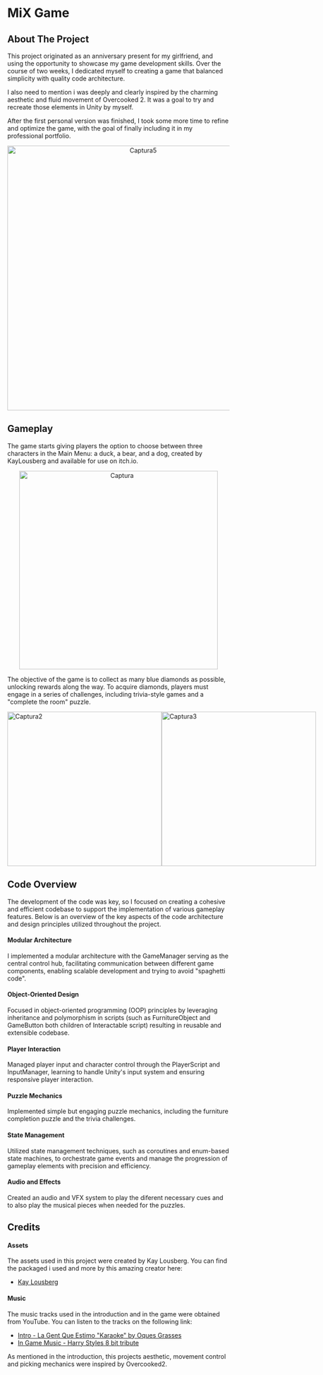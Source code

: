 # MiX Game

## About The Project

This project originated as an anniversary present for my girlfriend, and using the opportunity to showcase my game development skills. Over the course of two weeks, I dedicated myself to creating a game that balanced simplicity with quality code architecture.

I also need to mention i was deeply and clearly inspired by the charming aesthetic and fluid movement of Overcooked 2. It was a goal to try and recreate those elements in Unity by myself.

After the first personal version was finished, I took some more time to refine and optimize the game, with the goal of finally including it in my professional portfolio.

<div style="text-align: center;">
    <img src="https://github.com/XavierMerino01/MiX-TriviaGame/assets/71768212/d1fb81ff-da98-4486-8538-f9ba69012740" alt="Captura5" width="600">
</div>

## Gameplay
The game starts giving players the option to choose between three characters in the Main Menu: a duck, a bear, and a dog, created by KayLousberg and available for use on itch.io. 

<div style="text-align: center;">
    <img src="https://github.com/XavierMerino01/MiX-TriviaGame/assets/71768212/7ddc8a3a-677a-4218-9f69-52d313265490" alt="Captura" width="450">
</div>

The objective of the game is to collect as many blue diamonds as possible, unlocking rewards along the way. To acquire diamonds, players must engage in a series of challenges, including trivia-style games and a "complete the room" puzzle. 

<div style="display: flex;">
    <img src="https://github.com/XavierMerino01/MiX-TriviaGame/assets/71768212/58995963-79c6-4511-931a-a489c2dc2d87" alt="Captura2" width="350">
    <img src="https://github.com/XavierMerino01/MiX-TriviaGame/assets/71768212/c960ab3d-314f-4f3f-a151-35851103fd7f" alt="Captura3" width="350">
</div>


## Code Overview 
The development of the code was key, so I focused on creating a cohesive and efficient codebase to support the implementation of various gameplay features. Below is an overview of the key aspects of the code architecture and design principles utilized throughout the project.

#### Modular Architecture
I implemented a modular architecture with the GameManager serving as the central control hub, facilitating communication between different game components, enabling scalable development and trying to avoid "spaghetti code".

#### Object-Oriented Design
Focused in object-oriented programming (OOP) principles by leveraging inheritance and polymorphism in scripts (such as FurnitureObject and GameButton both children of Interactable script) resulting in reusable and extensible codebase.

#### Player Interaction
Managed player input and character control through the PlayerScript and InputManager, learning to handle Unity's input system and ensuring responsive player interaction.

#### Puzzle Mechanics
Implemented simple but engaging puzzle mechanics, including the furniture completion puzzle and the trivia challenges.

#### State Management
Utilized state management techniques, such as coroutines and enum-based state machines, to orchestrate game events and manage the progression of gameplay elements with precision and efficiency.

#### Audio and Effects
Created an audio and VFX system to play the diferent necessary cues and to also play the musical pieces when needed for the puzzles. 

## Credits

#### Assets
The assets used in this project were created by Kay Lousberg. You can find the packaged i used and more by this amazing creator here:
- [Kay Lousberg](https://www.kaylousberg.com/game-assets)

#### Music
The music tracks used in the introduction and in the game were obtained from YouTube. You can listen to the tracks on the following link:
- [Intro - La Gent Que Estimo "Karaoke" by Oques Grasses](https://www.youtube.com/watch?v=Qa25ihimhvU)
- [In Game Music - Harry Styles 8 bit tribute](https://www.youtube.com/@8BitUniverse)

As mentioned in the introduction, this projects aesthetic, movement control and picking mechanics were inspired by Overcooked2.


